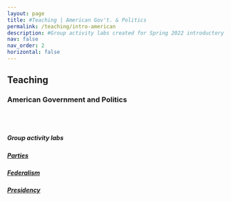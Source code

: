 ```yaml
---
layout: page
title: #Teaching | American Gov't. & Politics
permalink: /teaching/intro-american
description: #Group activity labs created for Spring 2022 introductory American Politics course
nav: false
nav_order: 2
horizontal: false
---
```


<h2>Teaching</h2>
<h3>American Government and Politics</h3>
<br>
<br>
<h5><i>Group activity labs</i></h5>

<div class="card mt-3">
  <div class="p-3">
    <div class="row">
      <div class="col-sm-10">
        <h5 class="card-title"><a href="/assets/pdf/intro american/partieslab.pdf">Parties</a></h5>
      </div>
    </div>
  </div>
</div>

<div class="card mt-3">
  <div class="p-3">
    <div class="row">
      <div class="col-sm-10">
        <h5 class="card-title"><a href="/assets/pdf/intro american/federalismlab.pdf">Federalism</a></h5>
                  </div>
                </div>
            </div>
</div>


<div class="card mt-3">
  <div class="p-3">
    <div class="row">
      <div class="col-sm-10">
        <h5 class="card-title"><a href="/assets/pdf/intro american/presidencylab.pdf">Presidency</a></h5>
                  </div>
                </div>
            </div>
        </div>
